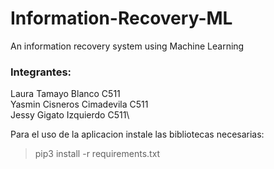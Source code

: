 # Information-Recovery-ML
An information recovery system using Machine Learning

### Integrantes:
Laura Tamayo Blanco C511\
Yasmin Cisneros Cimadevila C511\
Jessy Gigato Izquierdo C511\

Para el uso de la aplicacion instale las bibliotecas necesarias:
> pip3 install -r requirements.txt


